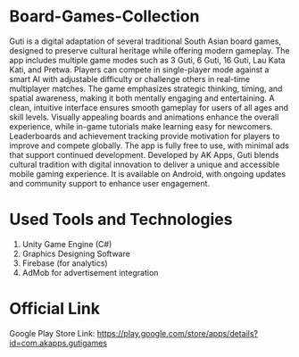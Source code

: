 # Board-Games-Collection
Guti is a digital adaptation of several traditional South Asian board games, designed to preserve cultural heritage while offering modern gameplay. The app includes multiple game modes such as 3 Guti, 6 Guti, 16 Guti, Lau Kata Kati, and Pretwa. Players can compete in single-player mode against a smart AI with adjustable difficulty or challenge others in real-time multiplayer matches. The game emphasizes strategic thinking, timing, and spatial awareness, making it both mentally engaging and entertaining. A clean, intuitive interface ensures smooth gameplay for users of all ages and skill levels. Visually appealing boards and animations enhance the overall experience, while in-game tutorials make learning easy for newcomers. Leaderboards and achievement tracking provide motivation for players to improve and compete globally. The app is fully free to use, with minimal ads that support continued development. Developed by AK Apps, Guti blends cultural tradition with digital innovation to deliver a unique and accessible mobile gaming experience. It is available on Android, with ongoing updates and community support to enhance user engagement.

# Used Tools and Technologies
1. Unity Game Engine (C#)
2. Graphics Designing Software
3. Firebase (for analytics)
4. AdMob for advertisement integration

# Official Link
Google Play Store Link: https://play.google.com/store/apps/details?id=com.akapps.gutigames
